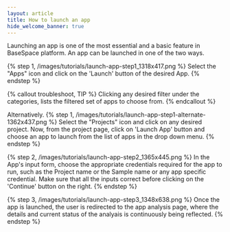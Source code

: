 ```yaml
---
layout: article
title: How to launch an app
hide_welcome_banner: true
---
```


Launching an app is one of the most essential and a basic feature in BaseSpace platform. An app can be launched in one of the two ways.

{% step 1, /images/tutorials/launch-app-step1_1318x417.png %}
Select the "Apps" icon and click on the 'Launch' button of the desired App. 
{% endstep %}

{% callout troubleshoot, TIP %}
Clicking any desired filter under the categories, lists the filtered set of apps to choose from.
{% endcallout %}

Alternatively.
{% step 1, /images/tutorials/launch-app-step1-alternate-1362x437.png %}
Select the "Projects" icon and click on any desired project. Now, from the project page, click on 'Launch App' button and choose an app to launch from the list of apps in the drop down menu.
{% endstep %}

{% step 2, /images/tutorials/launch-app-step2_1365x445.png %}
In the App's input form, choose the appropriate credentials required for the app to run, such as the Project name or the Sample name or any app specific credential. Make sure that all the inputs correct before clicking on the 'Continue' button on the right.
{% endstep %}

{% step 3, /images/tutorials/launch-app-step3_1348x638.png %}
Once the app is launched, the user is redirected to the app analysis page, where the details and current status of the analyais is continuously being reflected.
{% endstep %}


